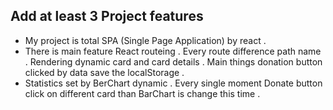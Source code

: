 ## Add at least 3 Project features

- My project is total SPA (Single Page Application) by react .
- There is main feature  React routeing . Every route difference path name . Rendering dynamic card and card details . Main things donation button clicked by data save the localStorage .
- Statistics set by BerChart dynamic . Every single moment Donate button click on different card than BarChart is change this time .